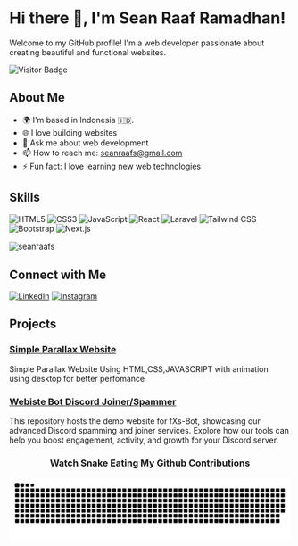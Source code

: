 # Hi there 👋, I'm Sean Raaf Ramadhan!

Welcome to my GitHub profile! I'm a web developer passionate about creating beautiful and functional websites.

![Visitor Badge](https://visitor-badge.laobi.icu/badge?page_id=seanraafs.seanraafs)

## About Me

- 🌍 I'm based in Indonesia 🇮🇩.
- 🌐 I love building websites
- 💬 Ask me about web development
- 📫 How to reach me: seanraafs@gmail.com
- ⚡ Fun fact: I love learning new web technologies

## Skills

![HTML5](https://img.shields.io/badge/HTML5-E34F26?style=for-the-badge&logo=html5&logoColor=white)
![CSS3](https://img.shields.io/badge/CSS3-1572B6?style=for-the-badge&logo=css3&logoColor=white)
![JavaScript](https://img.shields.io/badge/JavaScript-F7DF1E?style=for-the-badge&logo=javascript&logoColor=black)
![React](https://img.shields.io/badge/React-61DAFB?style=for-the-badge&logo=react&logoColor=black)
![Laravel](https://img.shields.io/badge/Laravel-FF2D20?style=for-the-badge&logo=laravel&logoColor=white)
![Tailwind CSS](https://img.shields.io/badge/Tailwind%20CSS-38B2AC?style=for-the-badge&logo=tailwind-css&logoColor=white)
![Bootstrap](https://img.shields.io/badge/Bootstrap-563D7C?style=for-the-badge&logo=bootstrap&logoColor=white)
![Next.js](https://img.shields.io/badge/Next.js-000000?style=for-the-badge&logo=nextdotjs&logoColor=white)



<p><img align="center" src="https://github-readme-stats.vercel.app/api/top-langs?username=seanraafs&show_icons=true&locale=en&layout=compact" alt="seanraafs" /></p>

## Connect with Me

[![LinkedIn](https://img.shields.io/badge/-LinkedIn-0077B5?style=flat-square&logo=linkedin&logoColor=white)](https://www.linkedin.com/in/sean-raaf-ramadhan-a48029306/)
[![Instagram](https://img.shields.io/badge/-Instagram-E4405F?style=flat-square&logo=instagram&logoColor=white)](https://instagram.com/seanraafs)


## Projects

### [Simple Parallax Website](https://parallax-mu-gules.vercel.app/)
Simple Parallax Website Using HTML,CSS,JAVASCRIPT with animation
using desktop for better perfomance

### [Webiste Bot Discord Joiner/Spammer](https://web-joiner-demo.vercel.app/)
This repository hosts the demo website for fXs-Bot, showcasing our advanced Discord spamming and joiner services. Explore how our tools can help you boost engagement, activity, and growth for your Discord server.


<div align="center">
  
### Watch Snake Eating My Github Contributions
<picture>
  <source media="(prefers-color-scheme: dark)" srcset="https://raw.githubusercontent.com/seanraafs/seanraafs/output/github-contribution-grid-snake-dark.svg">
  <source media="(prefers-color-scheme: light)" srcset="https://raw.githubusercontent.com/seanraafs/seanraafs/output/github-contribution-grid-snake.svg">
  <img alt="github contribution grid snake animation" src="https://raw.githubusercontent.com/seanraafs/seanraafs/output/github-contribution-grid-snake.svg">
</picture>
</div>

